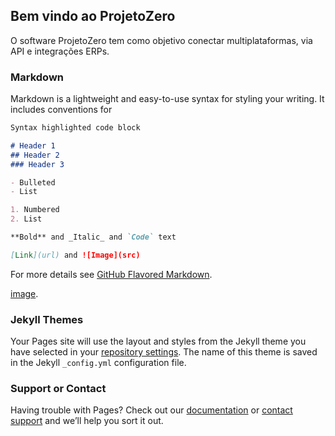 ## Bem vindo ao ProjetoZero

O software ProjetoZero tem como objetivo conectar multiplataformas, via API e integrações ERPs.


### Markdown

Markdown is a lightweight and easy-to-use syntax for styling your writing. It includes conventions for

```markdown
Syntax highlighted code block

# Header 1
## Header 2
### Header 3

- Bulleted
- List

1. Numbered
2. List

**Bold** and _Italic_ and `Code` text

[Link](url) and ![Image](src)
```

For more details see [GitHub Flavored Markdown](https://guides.github.com/features/mastering-markdown/).

[image](https://scontent.fcgh9-1.fna.fbcdn.net/v/t1.0-9/62385284_2530281883656662_2391078537873326080_n.jpg?_nc_cat=110&_nc_oc=AQkmUPO-pGA5tEPKBhbZb2a6l6PG_YSTTe5xWPUo1y-UBL2QFCpGPeVbXPOvmR5bwaU&_nc_ht=scontent.fcgh9-1.fna&oh=fe27bc8da6afb5c8b24fd3dc00fbf98c&oe=5ED153B9).

### Jekyll Themes

Your Pages site will use the layout and styles from the Jekyll theme you have selected in your [repository settings](https://github.com/JhonkBR/ProjetoZero/settings). The name of this theme is saved in the Jekyll `_config.yml` configuration file.

### Support or Contact

Having trouble with Pages? Check out our [documentation](https://help.github.com/categories/github-pages-basics/) or [contact support](https://github.com/contact) and we’ll help you sort it out.
